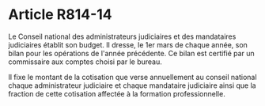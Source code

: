 # Article R814-14

Le Conseil national des administrateurs judiciaires et des mandataires judiciaires établit son budget. Il dresse, le 1er mars de chaque année, son bilan pour les opérations de l'année précédente. Ce bilan est certifié par un commissaire aux comptes choisi par le bureau.

Il fixe le montant de la cotisation que verse annuellement au conseil national chaque administrateur judiciaire et chaque mandataire judiciaire ainsi que la fraction de cette cotisation affectée à la formation professionnelle.
